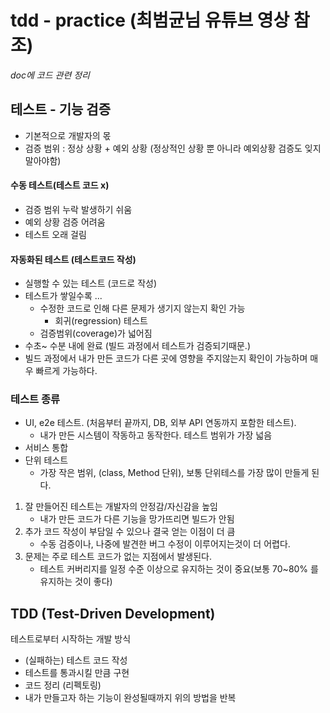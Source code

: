 # tdd - practice (최범균님 유튜브 영상 참조)
*doc에 코드 관련 정리*

## 테스트 - 기능 검증
- 기본적으로 개발자의 몫
- 검증 범위 : 정상 상황 + 예외 상황 (정상적인 상황 뿐 아니라 예외상황 검증도 잊지 말아야함)

#### 수동 테스트(테스트 코드 x)
- 검증 범위 누락 발생하기 쉬움
- 예외 상황 검증 어려움
- 테스트 오래 걸림

#### 자동화된 테스트 (테스트코드 작성)
- 실행할 수 있는 테스트 (코드로 작성)
- 테스트가 쌓일수록 ...
    - 수정한 코드로 인해 다른 문제가 생기지 않는지 확인 가능
        - 회귀(regression) 테스트
    - 검증범위(coverage)가 넓어짐
- 수초~ 수분 내에 완료 (빌드 과정에서 테스트가 검증되기때문.)
- 빌드 과정에서 내가 만든 코드가 다른 곳에 영향을 주지않는지 확인이 가능하며 매우 빠르게 가능하다.

### 테스트 종류
- UI, e2e 테스트. (처음부터 끝까지, DB, 외부 API 연동까지 포함한 테스트).
    - 내가 만든 시스템이 작동하고 동작한다. 테스트 범위가 가장 넓음
- 서비스 통합
- 단위 테스트
    - 가장 작은 범위, (class, Method 단위), 보통 단위테스를 가장 많이 만들게 된다.

1. 잘 만들어진 테스트는 개발자의 안정감/자신감을 높임
    - 내가 만든 코드가 다른 기능을 망가뜨리면 빌드가 안됨
2. 추가 코드 작성이 부담일 수 있으나 결국 얻는 이점이 더 큼
    - 수동 검증이나, 나중에 발견한 버그 수정이 이루어지는것이 더 어렵다.
3. 문제는 주로 테스트 코드가 없는 지점에서 발생된다.
    -  테스트 커버리지를 일정 수준 이상으로 유지하는 것이 중요(보통 70~80% 를 유지하는 것이 좋다)

## TDD (Test-Driven Development)

테스트로부터 시작하는 개발 방식
- (실패하는) 테스트 코드 작성
- 테스트를 통과시킬 만큼 구현
- 코드 정리 (리펙토링)
- 내가 만들고자 하는 기능이 완성될때까지 위의 방법을 반복


